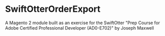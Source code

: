 # SwiftOtterOrderExport
A Magento 2 module built as an exercise for the SwiftOtter "Prep Course for Adobe Certified Professional Developer (AD0-E702)" by Joseph Maxwell
